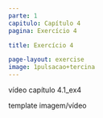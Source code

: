 ```yaml
---
parte: 1
capitulo: Capítulo 4
pagina: Exercício 4

title: Exercício 4

page-layout: exercise
image: 1pulsacao+tercina
---
```


vídeo capítulo 4.1_ex4

template imagem/vídeo
